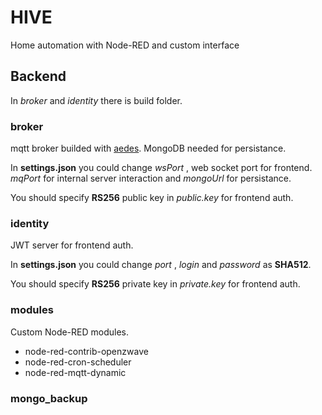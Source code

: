 # HIVE
Home automation with Node-RED and custom interface

## Backend
In *broker* and *identity* there is build folder.
### broker
mqtt broker builded with [aedes](https://github.com/moscajs/aedes "aedes"). MongoDB needed for persistance. 

In **settings.json** you could change *wsPort* , web socket port for frontend. *mqPort* for internal server interaction and *mongoUrl* for persistance.

You should specify  **RS256** public key in *public.key* for frontend auth.
### identity
JWT server for frontend auth. 

In **settings.json** you could change *port* , *login* and *password* as **SHA512**.

You should specify  **RS256** private key in *private.key* for frontend auth.
### modules
Custom Node-RED modules.

- node-red-contrib-openzwave
- node-red-cron-scheduler
- node-red-mqtt-dynamic

### mongo_backup

